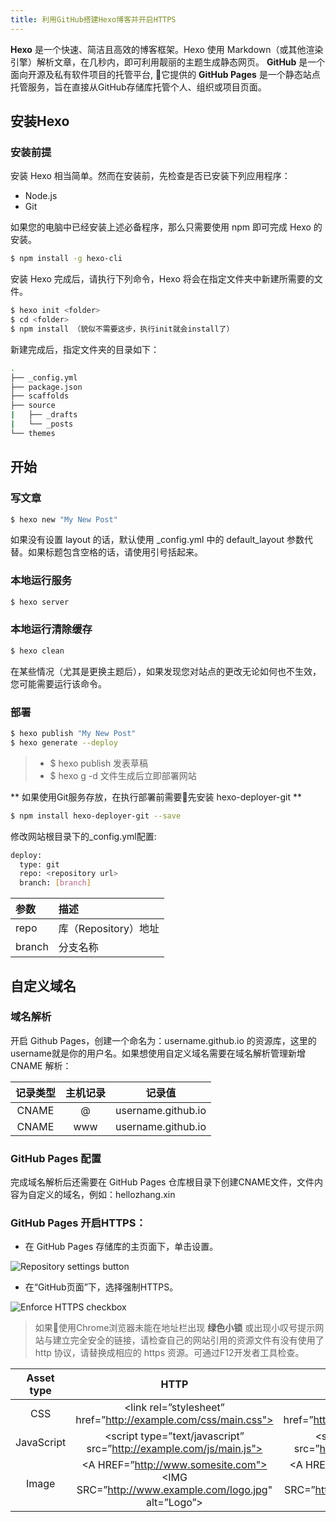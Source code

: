 ```yaml
---
title: 利用GitHub搭建Hexo博客并开启HTTPS
---
```

**Hexo** 是一个快速、简洁且高效的博客框架。Hexo 使用 Markdown（或其他渲染引擎）解析文章，在几秒内，即可利用靓丽的主题生成静态网页。
**GitHub** 是一个面向开源及私有软件项目的托管平台, 它提供的 **GitHub Pages** 是一个静态站点托管服务，旨在直接从GitHub存储库托管个人、组织或项目页面。

## 安装Hexo

### 安装前提

安装 Hexo 相当简单。然而在安装前，先检查是否已安装下列应用程序：

- Node.js
- Git

如果您的电脑中已经安装上述必备程序，那么只需要使用 npm 即可完成 Hexo 的安装。

``` bash
$ npm install -g hexo-cli
```

安装 Hexo 完成后，请执行下列命令，Hexo 将会在指定文件夹中新建所需要的文件。

``` bash
$ hexo init <folder>
$ cd <folder>
$ npm install （貌似不需要这步，执行init就会install了）
```

新建完成后，指定文件夹的目录如下：

``` bash
.
├── _config.yml
├── package.json
├── scaffolds
├── source
|   ├── _drafts
|   └── _posts
└── themes
```

## 开始

### 写文章

``` bash
$ hexo new "My New Post"
```

如果没有设置 layout 的话，默认使用 _config.yml 中的 default_layout 参数代替。如果标题包含空格的话，请使用引号括起来。

### 本地运行服务

``` bash
$ hexo server
```

### 本地运行清除缓存

``` bash
$ hexo clean
```

在某些情况（尤其是更换主题后），如果发现您对站点的更改无论如何也不生效，您可能需要运行该命令。

### 部署

``` bash
$ hexo publish "My New Post"
$ hexo generate --deploy
```

> - $ hexo publish 发表草稿
> - $ hexo g -d 文件生成后立即部署网站

** 如果使用Git服务存放，在执行部署前需要先安装 hexo-deployer-git **

``` bash
$ npm install hexo-deployer-git --save
```

修改网站根目录下的_config.yml配置:

``` bash
deploy:
  type: git
  repo: <repository url>
  branch: [branch]
``` 

| 参数	|  描述 | 
| :--------  | :-----  |
| repo | 库（Repository）地址 | 
| branch | 	分支名称 | 

## 自定义域名

### 域名解析

开启 Github Pages，创建一个命名为：username.github.io 的资源库，这里的username就是你的用户名。如果想使用自定义域名需要在域名解析管理新增 CNAME 解析：

| 记录类型    | 主机记录   |  记录值  |
| :--------:  | :-----:  | :----:  |
| CNAME     |   @     | username.github.io    |
| CNAME     |   www   | username.github.io    |

### GitHub Pages 配置

完成域名解析后还需要在 GitHub Pages 仓库根目录下创建CNAME文件，文件内容为自定义的域名，例如：hellozhang.xin

### GitHub Pages 开启HTTPS：

- 在 GitHub Pages 存储库的主页面下，单击设置。

![Repository settings button](https://help.github.com/assets/images/help/repository/repo-actions-settings.png)

- 在“GitHub页面”下，选择强制HTTPS。

![Enforce HTTPS checkbox](https://help.github.com/assets/images/help/pages/enforce-https-checkbox.png)

> 如果使用Chrome浏览器未能在地址栏出现 **绿色小锁** 或出现小叹号提示网站与建立完全安全的链接，请检查自己的网站引用的资源文件有没有使用了 http 协议，请替换成相应的 https 资源。可通过F12开发者工具检查。

| Asset type	    | HTTP   |  HTTPS  |
| :--------:  | :-----:  | :----:  |
| CSS | <link rel=”stylesheet” href=”http://example.com/css/main.css"> | <link rel=”stylesheet” href=”https://example.com/css/main.css"> |
| JavaScript | <script type=”text/javascript” src=”http://example.com/js/main.js"></script>	| <script type=”text/javascript” src=”https://example.com/js/main.js"></script> |
| Image |  <A HREF=”http://www.somesite.com"><IMG SRC=”http://www.example.com/logo.jpg" alt=”Logo”></a>	| <A HREF=”https://www.somesite.com"><IMG SRC=”https://www.example.com/logo.jpg" alt=”Logo”></a> |